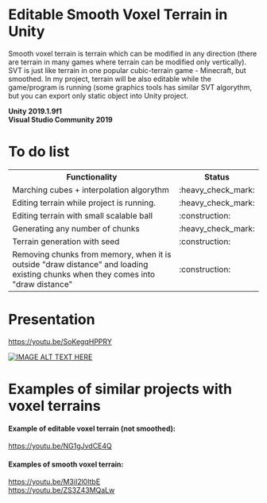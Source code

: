# Editable Smooth Voxel Terrain in Unity
Smooth voxel terrain is terrain which can be modified in any direction (there are terrain in many games where terrain can be modified only vertically). SVT is just like terrain in one popular cubic-terrain game - Minecraft, but smoothed. In my project, terrain will be also editable while the game/program is running (some graphics tools has similar SVT algorythm, but you can export only static object into Unity project. <br />

**Unity 2019.1.9f1**  <br />
**Visual Studio Community 2019** <br />

# To do list
<table>
  <tr>
    <th>Functionality</th>
    <th>Status</th>
  </tr>
  
  <tr>
    <td>Marching cubes + interpolation algorythm</td>
    <td>:heavy_check_mark:</td>
  </tr>
  
  <tr>
    <td>Editing terrain while project is running.</td>
    <td>:heavy_check_mark:</td>
  </tr>
  
  <tr>
    <td>Editing terrain with small scalable ball</td>
    <td>:construction:</td>
  </tr>
    
   <tr>
    <td>Generating any number of chunks</td>
    <td>:heavy_check_mark:</td>
  </tr>
    
   <tr>
    <td>Terrain generation with seed</td>
    <td>:construction:</td>
  </tr>
    
   <tr>
    <td>Removing chunks from memory, when it is outside "draw distance" and loading existing chunks when they comes into "draw distance"</td>
    <td>:construction:</td>
  </tr>
</table>

# Presentation
https://youtu.be/SoKegqHPPRY

[![IMAGE ALT TEXT HERE](https://img.youtube.com/vi/SoKegqHPPRY/0.jpg)](https://www.youtube.com/watch?v=SoKegqHPPRY)

# Examples of similar projects with voxel terrains
#### Example of editable voxel terrain (not smoothed): <br />
https://youtu.be/NG1gJvdCE4Q <br />
#### Examples of smooth voxel terrain: <br />
https://youtu.be/M3iI2l0ltbE <br />
https://youtu.be/ZS3Z43MQaLw <br />
